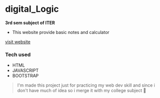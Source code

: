 # digital_Logic

**3rd sem subject of ITER**

- This website provide basic notes and calculator

[visit website](https://abhishek622.github.io/digital_Logic.github.io/)

### Tech used

- HTML <br />
- JAVASCRIPT <br />
- BOOTSTRAP <br />

>I'm made this project just for practicing my web dev skill and since i don't have much of idea so i merge it with my college subject 🙂

